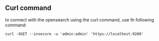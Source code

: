 ## Curl command
to connect with the opensearch using the curl command, use th following command:
```
curl -XGET --insecure -u 'admin:admin' 'https://localhost:9200'
```

